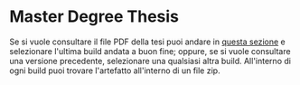 # Master Degree Thesis

Se si vuole consultare il file PDF della tesi puoi andare in [questa sezione](https://github.com/darioTecchia/Master-Degree-Thesis/actions) e selezionare l'ultima build andata a buon fine; oppure, se si vuole consultare una versione precedente, selezionare una qualsiasi altra build. All'interno di ogni build puoi trovare l'artefatto all'interno di un file zip.